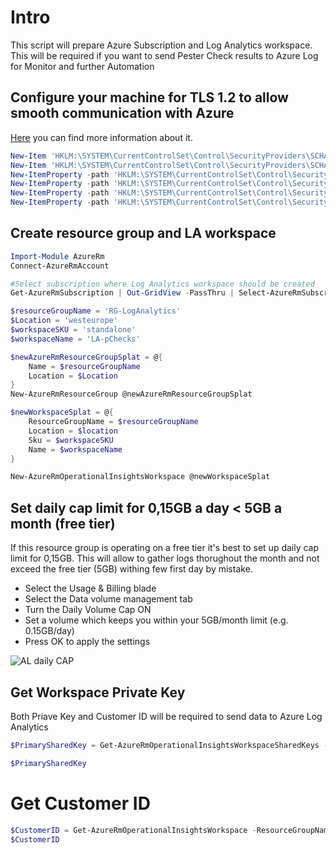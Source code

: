 # Intro

This script will prepare Azure Subscription and Log Analytics workspace. This will be required if you want to send Pester Check results to Azure Log for Monitor and further Automation

## Configure your machine for TLS 1.2 to allow smooth communication with Azure

[Here](https://docs.microsoft.com/en-us/azure/azure-monitor/platform/agent-windows) you can find more information about it.

```powershell
New-Item 'HKLM:\SYSTEM\CurrentControlSet\Control\SecurityProviders\SCHANNEL\Protocols\TLS 1.2\Server' -Force
New-Item 'HKLM:\SYSTEM\CurrentControlSet\Control\SecurityProviders\SCHANNEL\Protocols\TLS 1.2\Client' -Force
New-ItemProperty -path 'HKLM:\SYSTEM\CurrentControlSet\Control\SecurityProviders\SCHANNEL\Protocols\TLS 1.2\Server' -name 'Enabled' -value '0xffffffff' –PropertyType DWORD
New-ItemProperty -path 'HKLM:\SYSTEM\CurrentControlSet\Control\SecurityProviders\SCHANNEL\Protocols\TLS 1.2\Server' -name 'DisabledByDefault' -value 0 –PropertyType DWORD
New-ItemProperty -path 'HKLM:\SYSTEM\CurrentControlSet\Control\SecurityProviders\SCHANNEL\Protocols\TLS 1.2\Client' -name 'Enabled' -value 1 –PropertyType DWORD
New-ItemProperty -path 'HKLM:\SYSTEM\CurrentControlSet\Control\SecurityProviders\SCHANNEL\Protocols\TLS 1.2\Client' -name 'DisabledByDefault' -value 0 –PropertyType DWORD
```

## Create resource group and LA workspace

```powershell
Import-Module AzureRm
Connect-AzureRmAccount

#Select subscription where Log Analytics workspace should be created
Get-AzureRmSubscription | Out-GridView -PassThru | Select-AzureRmSubscription

$resourceGroupName = 'RG-LogAnalytics'
$Location = 'westeurope'
$workspaceSKU = 'standalone'
$workspaceName = 'LA-pChecks'

$newAzureRmResourceGroupSplat = @{
    Name = $resourceGroupName
    Location = $Location
}
New-AzureRmResourceGroup @newAzureRmResourceGroupSplat

$newWorkspaceSplat = @{
    ResourceGroupName = $resourceGroupName
    Location = $location
    Sku = $workspaceSKU
    Name = $workspaceName
}

New-AzureRmOperationalInsightsWorkspace @newWorkspaceSplat
```

## Set daily cap limit for 0,15GB a day < 5GB a month (free tier)

If this resource group is operating on a free tier it's best to set up daily cap limit for 0,15GB. This will allow to gather logs thorughout the month and not exceed the free tier (5GB) withing few first day by mistake.

- Select the Usage & Billing blade
- Select the Data volume management tab
- Turn the Daily Volume Cap ON
- Set a volume which keeps you within your 5GB/month limit (e.g. 0.15GB/day)
- Press OK to apply the settings

![AL daily CAP](\Images\SetDailyCap.png)

## Get Workspace Private Key

Both Priave Key and Customer ID will be required to send data to Azure Log Analytics

```powershell
$PrimarySharedKey = Get-AzureRmOperationalInsightsWorkspaceSharedKeys -ResourceGroupName $resourceGroupName -Name $workspaceName | Select-Object -ExpandProperty PrimarySharedKey

$PrimarySharedKey
```

# Get Customer ID

```powershell
$CustomerID = Get-AzureRmOperationalInsightsWorkspace -ResourceGroupName $resourceGroupName -Name $workspaceName | Select-Object -ExpandProperty CustomerId | Select-Object -ExpandProperty Guid
$CustomerID
```
